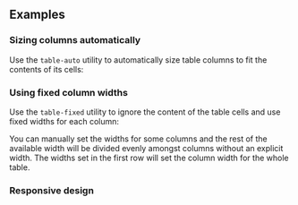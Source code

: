 ## Examples

### Sizing columns automatically

Use the `table-auto` utility to automatically size table columns to fit the contents of its cells:

### Using fixed column widths

Use the `table-fixed` utility to ignore the content of the table cells and use fixed widths for each column:

You can manually set the widths for some columns and the rest of the available width will be divided evenly amongst columns without an explicit width. The widths set in the first row will set the column width for the whole table.

### Responsive design